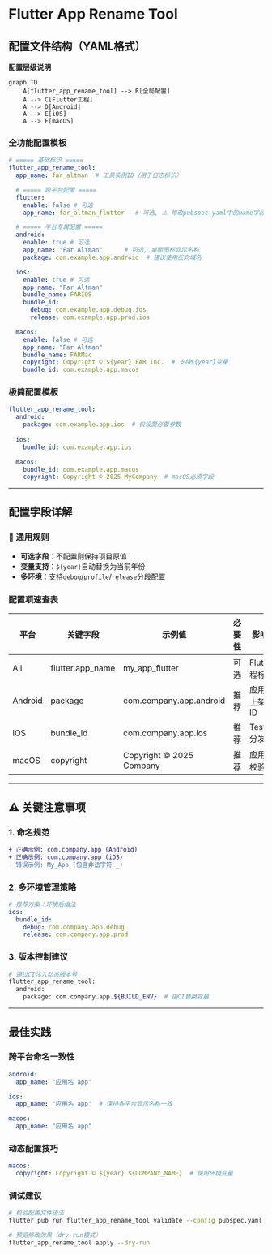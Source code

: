 # Flutter App Rename Tool

## 配置文件结构（YAML格式）

**配置层级说明**
```mermaid
graph TD
    A[flutter_app_rename_tool] --> B[全局配置]
    A --> C[Flutter工程]
    A --> D[Android]
    A --> E[iOS]
    A --> F[macOS]
```

### 全功能配置模板
```yaml
# ===== 基础标识 =====
flutter_app_rename_tool:
  app_name: far_altman  # 工具实例ID（用于日志标识）

  # ===== 跨平台配置 =====
  flutter:
    enable: false # 可选
    app_name: far_altman_flutter   # 可选, ⚠️ 修改pubspec.yaml中的name字段

  # ===== 平台专属配置 =====
  android:
    enable: true # 可选
    app_name: "Far Altman"      # 可选, 桌面图标显示名称
    package: com.example.app.android  # 建议使用反向域名

  ios:
    enable: true # 可选
    app_name: "Far Altman"
    bundle_name: FARIOS
    bundle_id:
      debug: com.example.app.debug.ios
      release: com.example.app.prod.ios

  macos:
    enable: false # 可选
    app_name: "Far Altman"
    bundle_name: FARMac
    copyright: Copyright © ${year} FAR Inc.  # 支持${year}变量
    bundle_id: com.example.app.macos
```

### 极简配置模板
```yaml
flutter_app_rename_tool:
  android:
    package: com.example.app.ios  # 仅设置必要参数
  
  ios:
    bundle_id: com.example.app.ios

  macos:
    bundle_id: com.example.app.macos
    copyright: Copyright © 2025 MyCompany  # macOS必须字段
```

---

## 配置字段详解

### 📌 通用规则
- **可选字段**：不配置则保持项目原值
- **变量支持**：`${year}`自动替换为当前年份
- **多环境**：支持`debug`/`profile`/`release`分段配置

### 配置项速查表

| 平台    | 关键字段                | 示例值                     | 必要性 | 影响范围                |
|---------|-------------------------|---------------------------|--------|-------------------------|
| All     | flutter.app_name        | my_app_flutter           | 可选   | Flutter工程标识         |
| Android | package                 | com.company.app.android          | 推荐   | 应用商店上架关键ID       |
| iOS     | bundle_id               | com.company.app.ios          | 推荐   | TestFlight分发依赖      |
| macOS   | copyright               | Copyright © 2025 Company | 推荐   | 应用签名校验             |

---

## ⚠️ 关键注意事项

### 1. 命名规范
```diff
+ 正确示例: com.company.app (Android)
+ 正确示例: com.company.app (iOS)
- 错误示例: My_App (包含非法字符 _)
```

### 2. 多环境管理策略
```yaml
# 推荐方案：环境后缀法
ios:
  bundle_id:
    debug: com.company.app.debug
    release: com.company.app.prod
```

### 3. 版本控制建议
```bash
# 通过CI注入动态版本号
flutter_app_rename_tool:
  android:
    package: com.company.app.${BUILD_ENV}  # 由CI替换变量
```

---

## 最佳实践

### 跨平台命名一致性
```yaml
android:
  app_name: "应用名 app"

ios:
  app_name: "应用名 app"  # 保持各平台显示名称一致

macos:
  app_name: "应用名 app"
```

### 动态配置技巧
```yaml
macos:
  copyright: Copyright © ${year} ${COMPANY_NAME}  # 使用环境变量
```

### 调试建议
```bash
# 校验配置文件语法
flutter pub run flutter_app_rename_tool validate --config pubspec.yaml

# 预览修改效果（dry-run模式）
flutter_app_rename_tool apply --dry-run
```
